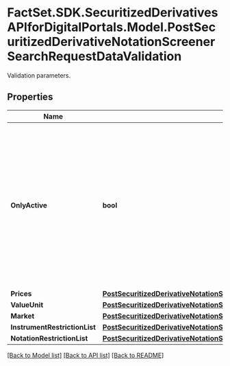 # FactSet.SDK.SecuritizedDerivativesAPIforDigitalPortals.Model.PostSecuritizedDerivativeNotationScreenerSearchRequestDataValidation
Validation parameters.

## Properties

Name | Type | Description | Notes
------------ | ------------- | ------------- | -------------
**OnlyActive** | **bool** | If &#x60;true&#x60;, only active notations will be returned. The term \&quot;active\&quot; reflects the fact that notations and related data is not being deleted immediately after becoming irrelevant (e.g. because the source does not provide a price anymore), but remains in general retrievable for up to 6 months. | [optional] [default to true]
**Prices** | [**PostSecuritizedDerivativeNotationScreenerSearchRequestDataValidationPrices**](PostSecuritizedDerivativeNotationScreenerSearchRequestDataValidationPrices.md) |  | [optional] 
**ValueUnit** | [**PostSecuritizedDerivativeNotationScreenerSearchRequestDataValidationValueUnit**](PostSecuritizedDerivativeNotationScreenerSearchRequestDataValidationValueUnit.md) |  | [optional] 
**Market** | [**PostSecuritizedDerivativeNotationScreenerSearchRequestDataValidationMarket**](PostSecuritizedDerivativeNotationScreenerSearchRequestDataValidationMarket.md) |  | [optional] 
**InstrumentRestrictionList** | [**PostSecuritizedDerivativeNotationScreenerSearchRequestDataValidationInstrumentRestrictionList**](PostSecuritizedDerivativeNotationScreenerSearchRequestDataValidationInstrumentRestrictionList.md) |  | [optional] 
**NotationRestrictionList** | [**PostSecuritizedDerivativeNotationScreenerSearchRequestDataValidationNotationRestrictionList**](PostSecuritizedDerivativeNotationScreenerSearchRequestDataValidationNotationRestrictionList.md) |  | [optional] 

[[Back to Model list]](../README.md#documentation-for-models) [[Back to API list]](../README.md#documentation-for-api-endpoints) [[Back to README]](../README.md)

